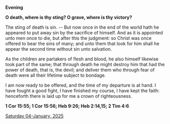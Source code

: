 **Evening**

**O  death, where is thy sting? O grave, where is thy victory?**
 
The sting of death is sin. -- But now once in the end of the world hath he appeared to put away sin by the sacrifice of himself. And as it is appointed unto men once to die, but after this the judgment: so Christ was once offered to bear the sins of many; and unto them that look for him shall he appear the second time without sin unto salvation.
 
As the children are partakers of flesh and blood, he also himself likewise took part of the same; that through death he might destroy him that had the power of death, that is, the devil; and deliver them who through fear of death were all their lifetime subject to bondage.
 
I am now ready to be offered, and the time of my departure is at hand. I have fought a good fight, I have finished my course, I have kept the faith: henceforth there is laid up for me a crown of righteousness.  

**1 Cor 15:55; 1 Cor 15:56; Heb 9:26; Heb 2:14,15; 2 Tim 4:6**

[Saturday 04-January, 2025](https://t.me/daily_light)

